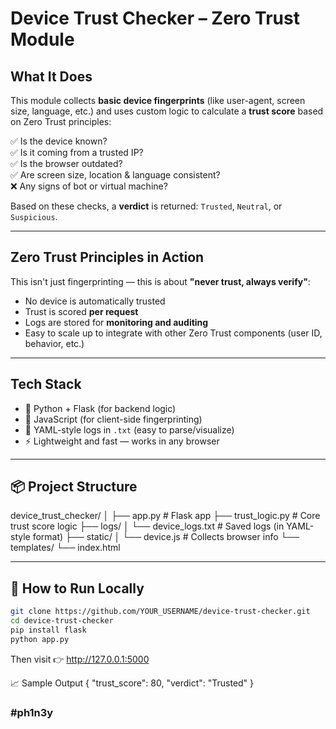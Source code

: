 # Device Trust Checker – Zero Trust Module

##  What It Does

This module collects **basic device fingerprints** (like user-agent, screen size, language, etc.) and uses custom logic to calculate a **trust score** based on Zero Trust principles:

✅ Is the device known?  
✅ Is it coming from a trusted IP?  
✅ Is the browser outdated?  
✅ Are screen size, location & language consistent?  
❌ Any signs of bot or virtual machine?

Based on these checks, a **verdict** is returned: `Trusted`, `Neutral`, or `Suspicious`.

---

## Zero Trust Principles in Action

This isn't just fingerprinting — this is about **"never trust, always verify"**:

- No device is automatically trusted
- Trust is scored **per request**
- Logs are stored for **monitoring and auditing**
- Easy to scale up to integrate with other Zero Trust components (user ID, behavior, etc.)

---

##  Tech Stack

- 🐍 Python + Flask (for backend logic)
- 📜 JavaScript (for client-side fingerprinting)
- 🧾 YAML-style logs in `.txt` (easy to parse/visualize)
- ⚡️ Lightweight and fast — works in any browser

---

## 📦 Project Structure
device_trust_checker/ │ ├── app.py # Flask app ├── trust_logic.py # Core trust score logic ├── logs/ │ └── device_logs.txt # Saved logs (in YAML-style format) ├── static/ │ └── device.js # Collects browser info └── templates/ └── index.html 

---

## 🧪 How to Run Locally

```bash
git clone https://github.com/YOUR_USERNAME/device-trust-checker.git
cd device-trust-checker
pip install flask
python app.py
```
Then visit 👉 http://127.0.0.1:5000


📈 Sample Output
{
  "trust_score": 80,
  "verdict": "Trusted"
}


### #ph1n3y
